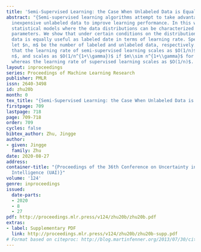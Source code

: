 ```yaml
---
title: 'Semi-Supervised Learning: the Case When Unlabeled Data is Equally Useful'
abstract: "{Semi-supervised learning algorithms attempt to take advantage of relatively
  inexpensive unlabeled data to improve learning performance. In this work, we consider
  statistical models where the data distributions can be characterized by continuous
  parameters. We show that under certain conditions on the distribution, unlabeled
  data is equally useful as labeled date in terms of learning rate. Specifically,
  let $n, m$ be the number of labeled and unlabeled data, respectively. It is shown
  that the learning rate of semi-supervised learning scales as $O(1/n)$ if $m\\sim
  n$, and scales as $O(1/n^{1+\\gamma})$ if $m\\sim n^{1+\\gamma}$ for some $\\gamma>0$,
  whereas the learning rate of supervised learning scales as $O(1/n)$. }"
layout: inproceedings
series: Proceedings of Machine Learning Research
publisher: PMLR
issn: 2640-3498
id: zhu20b
month: 0
tex_title: "{Semi-Supervised Learning: the Case When Unlabeled Data is Equally Useful}"
firstpage: 709
lastpage: 718
page: 709-718
order: 709
cycles: false
bibtex_author: Zhu, Jingge
author:
- given: Jingge
  family: Zhu
date: 2020-08-27
address: 
container-title: "{Proceedings of the 36th Conference on Uncertainty in Artificial
  Intelligence (UAI)}"
volume: '124'
genre: inproceedings
issued:
  date-parts:
  - 2020
  - 8
  - 27
pdf: http://proceedings.mlr.press/v124/zhu20b/zhu20b.pdf
extras:
- label: Supplementary PDF
  link: http://proceedings.mlr.press/v124/zhu20b/zhu20b-supp.pdf
# Format based on citeproc: http://blog.martinfenner.org/2013/07/30/citeproc-yaml-for-bibliographies/
---
```

